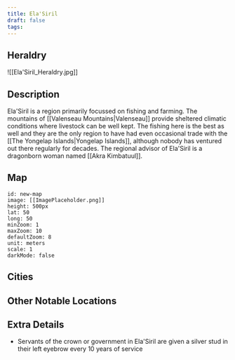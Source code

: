 ```yaml
---
title: Ela'Siril
draft: false
tags:
---
```

## Heraldry
![[Ela'Siril_Heraldry.jpg]]

## Description
Ela'Siril is a region primarily focussed on fishing and farming. The mountains of [[Valenseau Mountains|Valenseau]] provide sheltered climatic conditions where livestock can be well kept. The fishing here is the best as well and they are the only region to have had even occasional trade with the [[The Yongelap Islands|Yongelap Islands]], although nobody has ventured out there regularly for decades. The regional advisor of Ela'Siril is a dragonborn woman named [[Akra Kimbatuul]].
## Map
```leaflet 
id: new-map 
image: [[ImagePlaceholder.png]] 
height: 500px 
lat: 50 
long: 50 
minZoom: 1 
maxZoom: 10 
defaultZoom: 8
unit: meters 
scale: 1 
darkMode: false
```


## Cities


## Other Notable Locations

## Extra Details

- Servants of the crown or government in Ela'Siril are given a silver stud in their left eyebrow every 10 years of service